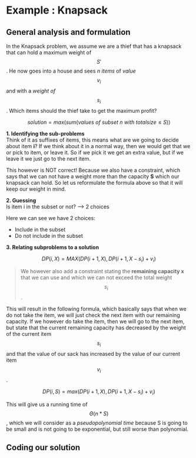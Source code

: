 # Example : Knapsack
## General analysis and formulation
In the Knapsack problem, we assume we are a thief that has a knapsack that can hold a maximum weight of $$S'$$. He now goes into a house and sees *n items* of *value $$v_i$$* and with a *weight of $$s_i$$*. Which items should the thief take to get the maximum profit?

$$solution = max(sum(values~of~subset~n~with~totalsize ≤ S))$$

**1. Identifying the sub-problems**<br />
Think of it as suffixes of items, this means what are we going to decide about item **i**? If we think about it in a normal way, then we would get that we or pick to item, or leave it. So if we pick it we get an extra value, but if we leave it we just go to the next item.

This however is NOT correct! Because we also have a constraint, which says that we can not have a weight more than the capacity **S** which our knapsack can hold. So let us reformulate the formula above so that it will keep our weight in mind.

**2. Guessing**<br />
Is item i in the subset or not? --> 2 choices

Here we can see we have 2 choices:
* Include in the subset
* Do not include in the subset

**3. Relating subproblems to a solution**<br />

$$DP(i, X) = MAX(DP(i + 1, X), DP(i + 1, X - s_i) + v_i)$$

> We however also add a constraint stating the **remaining capacity x** that we can use and which we can not exceed the total weight $$s_i$$.

This will result in the following formula, which basically says that when we do not take the item, we will just check the next item with our remaining capacity. If we however do take the item, then we will go to the next item, but state that the current remaining capacity has decreased by the weight of the current item $$s_i$$ and that the value of our sack has increased by the value of our current item $$v_i$$.

$$DP(i,S) = max(DP(i + 1, X), DP(i + 1, X - s_i) + v_i)$$

This will give us a running time of $$Θ(n * S)$$, which we will consider as a *pseudopolynomial time* because S is going to be small and is not going to be exponential, but still worse than polynomial.
## Coding our solution